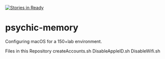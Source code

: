 [![Stories in Ready](https://badge.waffle.io/WinSe7en/psychic-memory.png?label=ready&title=Ready)](https://waffle.io/WinSe7en/psychic-memory)
# psychic-memory
Configuring macOS for a 150+lab environment.

Files in this Repository
createAccounts.sh
DisableAppleID.sh
DisableWifi.sh
